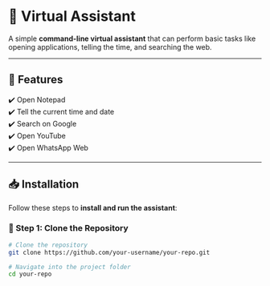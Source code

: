 # 🤖 Virtual Assistant  

A simple **command-line virtual assistant** that can perform basic tasks like opening applications, telling the time, and searching the web.  

---

## 📌 Features  

✔️ Open Notepad  
✔️ Tell the current time and date  
✔️ Search on Google  
✔️ Open YouTube  
✔️ Open WhatsApp Web  

---

## 📥 Installation  

Follow these steps to **install and run the assistant**:  

### 🔹 Step 1: Clone the Repository  
```bash
# Clone the repository
git clone https://github.com/your-username/your-repo.git

# Navigate into the project folder
cd your-repo
